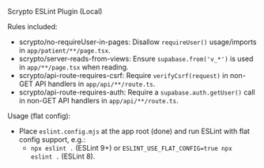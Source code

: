 Scrypto ESLint Plugin (Local)

Rules included:

- scrypto/no-requireUser-in-pages: Disallow `requireUser()` usage/imports in `app/patient/**/page.tsx`.
- scrypto/server-reads-from-views: Ensure `supabase.from('v_*')` is used in `app/**/page.tsx` when reading.
- scrypto/api-route-requires-csrf: Require `verifyCsrf(request)` in non-GET API handlers in `app/api/**/route.ts`.
- scrypto/api-route-requires-auth: Require a `supabase.auth.getUser()` call in non-GET API handlers in `app/api/**/route.ts`.

Usage (flat config):

- Place `eslint.config.mjs` at the app root (done) and run ESLint with flat config support, e.g.:
  - `npx eslint .` (ESLint 9+) or `ESLINT_USE_FLAT_CONFIG=true npx eslint .` (ESLint 8).

